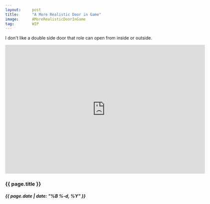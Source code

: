 ```yaml
---
layout:     post
title:      "A More Realistic Door in Game"
image:      AMoreRealisticDoorInGame
tag:        WIP
---
```


I don't like a double side door that role can open from inside or outside.<!--more-->

<iframe id="reddit-embed" src="https://www.redditmedia.com/user/JimCocoMo/comments/zb6ndx/a_more_realistic_door_in_game/?ref_source=embed&amp;ref=share&amp;embed=true&amp;theme=dark" sandbox="allow-scripts allow-same-origin allow-popups" style="border: none;" height="412" width="640" scrolling="no"></iframe>

<h3>{{ page.title }}</h3>
<h5>{{ page.date | date: "%B %-d, %Y" }}</h5>

